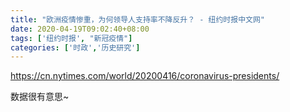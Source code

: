 ```yaml
---
title: "欧洲疫情惨重，为何领导人支持率不降反升？ - 纽约时报中文网"
date: 2020-04-19T09:02:40+08:00
tags: ['纽约时报', "新冠疫情"]
categories: ['时政','历史研究']
---
```


https://cn.nytimes.com/world/20200416/coronavirus-presidents/

数据很有意思~